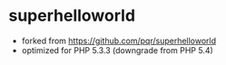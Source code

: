 superhelloworld
===============
- forked from https://github.com/pqr/superhelloworld
- optimized for PHP 5.3.3 (downgrade from PHP 5.4)

